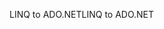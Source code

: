 <span data-ttu-id="93a1e-101">LINQ to ADO.NET</span><span class="sxs-lookup"><span data-stu-id="93a1e-101">LINQ to ADO.NET</span></span>